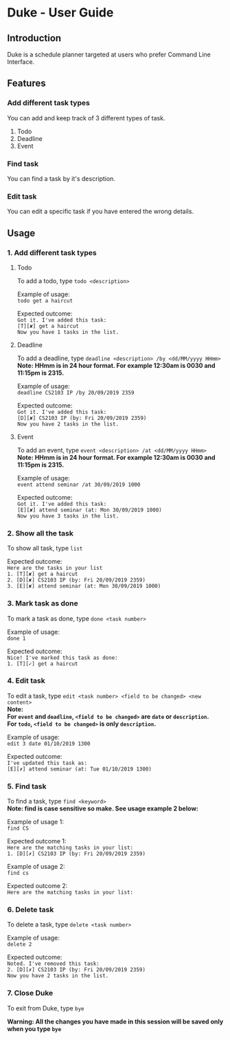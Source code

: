 ﻿# Duke - User Guide

## Introduction
Duke is a schedule planner targeted at users who prefer Command Line Interface.

## Features 

### Add different task types
You can add and keep track of 3 different types of task.
1. Todo
2. Deadline
3. Event

### Find task
You can find a task by it's description.

### Edit task
You can edit a specific task if you have entered the wrong details.

## Usage

### 1. Add different task types
1. Todo

    To add a todo, type `todo <description>`
        
    Example of usage: <br/>
    `todo get a haircut`

    Expected outcome: <br/>
    `Got it. I've added this task:` <br/>
    `[T][✘] get a haircut` <br/>
    `Now you have 1 tasks in the list.`

2. Deadline

    To add a deadline, type `deadline <description> /by <dd/MM/yyyy HHmm>` <br/>
    **Note: HHmm is in 24 hour format. For example 12:30am is 0030 and 11:15pm is 2315.**
    
    Example of usage: <br/>
    `deadline CS2103 IP /by 20/09/2019 2359`
    
    Expected outcome: <br/>
    `Got it. I've added this task:` <br/>
    `[D][✘] CS2103 IP (by: Fri 20/09/2019 2359)` <br/>
    `Now you have 2 tasks in the list.` <br/>

3. Event

    To add an event, type `event <description> /at <dd/MM/yyyy HHmm>` <br/>
    **Note: HHmm is in 24 hour format. For example 12:30am is 0030 and 11:15pm is 2315.**
    
    Example of usage: <br/>
    `event attend seminar /at 30/09/2019 1000`
    
    Expected outcome: <br/>
    `Got it. I've added this task:` <br/>
    `[E][✘] attend seminar (at: Mon 30/09/2019 1000)` <br/>
    `Now you have 3 tasks in the list.`

### 2. Show all the task
To show all task, type `list`

Expected outcome: <br/>
`Here are the tasks in your list` <br/>
`1. [T][✘] get a haircut` <br/>
`2. [D][✘] CS2103 IP (by: Fri 20/09/2019 2359)` <br/>
`3. [E][✘] attend seminar (at: Mon 30/09/2019 1000)`

### 3. Mark task as done
To mark a task as done, type `done <task number>`

Example of usage: <br/>
`done 1`

Expected outcome: <br/>
`Nice! I've marked this task as done:` <br/>
`1. [T][✓] get a haircut`

### 4. Edit task
To edit a task, type `edit <task number> <field to be changed> <new content>` <br/>
**Note: <br/> 
For `event` and `deadline`, `<field to be changed>` are `date` or `description`. <br/>
For `todo`, `<field to be changed>` is only `description`.**

Example of usage: <br/>
`edit 3 date 01/10/2019 1300`

Expected outcome: <br/>
`I've updated this task as:` <br/>
`[E][✗] attend seminar (at: Tue 01/10/2019 1300)`

### 5. Find task
To find a task, type `find <keyword>` <br/>
**Note: find is case sensitive so make. See usage example 2 below:**

Example of usage 1: <br/>
`find CS`

Expected outcome 1: <br/>
`Here are the matching tasks in your list:` <br/>
`1. [D][✗] CS2103 IP (by: Fri 20/09/2019 2359)`

Example of usage 2: <br/>
`find cs`

Expected outcome 2: <br/>
`Here are the matching tasks in your list:`

### 6. Delete task
To delete a task, type `delete <task number>`

Example of usage: <br/>
`delete 2`

Expected outcome: <br/>
`Noted. I've removed this task:` <br/>
`2. [D][✗] CS2103 IP (by: Fri 20/09/2019 2359)` <br/>
`Now you have 2 tasks in the list.`

### 7. Close Duke
To exit from Duke, type `bye`

**Warning: All the changes you have made in this session will be saved only when you type `bye`**